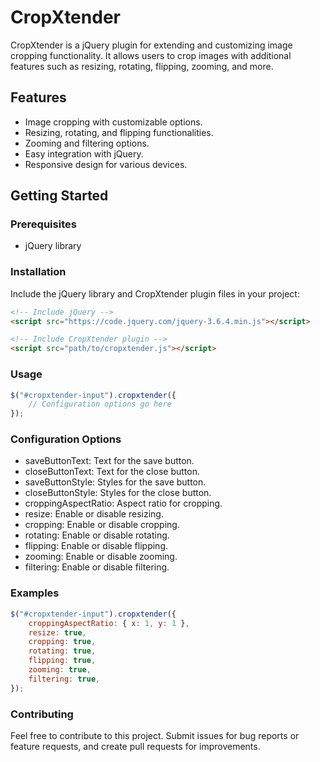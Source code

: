 # CropXtender

CropXtender is a jQuery plugin for extending and customizing image cropping functionality. It allows users to crop images with additional features such as resizing, rotating, flipping, zooming, and more.

## Features

- Image cropping with customizable options.
- Resizing, rotating, and flipping functionalities.
- Zooming and filtering options.
- Easy integration with jQuery.
- Responsive design for various devices.

## Getting Started

### Prerequisites

- jQuery library

### Installation

Include the jQuery library and CropXtender plugin files in your project:

```html
<!-- Include jQuery -->
<script src="https://code.jquery.com/jquery-3.6.4.min.js"></script>

<!-- Include CropXtender plugin -->
<script src="path/to/cropxtender.js"></script>
```

### Usage

```javascript
$("#cropxtender-input").cropxtender({
    // Configuration options go here
});
```

### Configuration Options

- saveButtonText: Text for the save button.
- closeButtonText: Text for the close button.
- saveButtonStyle: Styles for the save button.
- closeButtonStyle: Styles for the close button.
- croppingAspectRatio: Aspect ratio for cropping.
- resize: Enable or disable resizing.
- cropping: Enable or disable cropping.
- rotating: Enable or disable rotating.
- flipping: Enable or disable flipping.
- zooming: Enable or disable zooming.
- filtering: Enable or disable filtering.

### Examples

```javascript
$("#cropxtender-input").cropxtender({
    croppingAspectRatio: { x: 1, y: 1 },
    resize: true,
    cropping: true,
    rotating: true,
    flipping: true,
    zooming: true,
    filtering: true,
});
```
### Contributing

Feel free to contribute to this project. Submit issues for bug reports or feature requests, and create pull requests for improvements.

